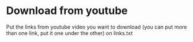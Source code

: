 # Download from youtube

Put the links from youtube video you want to download (you can put more than one link, put it one under the other) on links.txt
